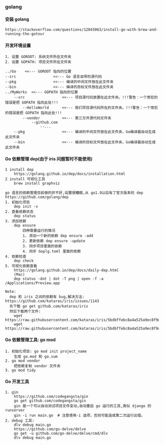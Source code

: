 ### golang ###

#### 安装 golang ###

    https://stackoverflow.com/questions/12843063/install-go-with-brew-and-running-the-gotour

#### 开发环境设置 ####

    1. 设置 GOROOT: 系统文件所在文件夹
    2. 设置 GOPATH: 项目文件所在文件夹

    ../Go    <<--- GOROOT 指向的位置
    --src                 <<--- Go 语言自带的源代码
    --pkg                 <<--- 编译的中间文件放在此文件夹
    --bin                 <<--- 编译的目标文件放在此文件夹
    ../MyWorks  <<--- GOPATH 指向的位置
        --src                 <<--- 项目源代码放置在此文件夹。!!!警告：一个常犯的错误是把 GOPATH 指向此处!!!
            --HelloWorld      <<--- 我们项目源代码所在的文件夹。!!!警告：一个常犯的错误是把 GOPATH 指向此处!!!
            --vendor          <<--- 第三方开源代码文件夹
                --github.com
                    --...
        --pkg                 <<--- 编译的中间文件放在此文件夹，Go编译器自动生成此文件夹
        --bin                 <<--- 编译的目标文件放在此文件夹，Go编译器自动生成此文件夹

#### Go 依赖管理 dep(由于 iris 问题暂时不能使用) ####

    1 install dep
        https://golang.github.io/dep/docs/installation.html
    2 install 可视化工具
        brew install graphviz

    go 语言的依赖管理目前做的并不好,设置很糟糕,从 go1.9以后有了官方版本的 dep
    https://github.com/golang/dep
    1. 初始化项目
        dep init -v
    2. 查看依赖状态
        dep status
    3. 添加依赖
        dep ensure
            四种需要运行的情况
            1. 添加一个新的依赖 dep ensure -add
            2. 更新依赖 dep ensure -update
            3. 同步项目里面的依赖
            4. 同步 Goplg.toml 里面的依赖
    4. 依赖检查
        dep check
    5. 可视化依赖查看
        https://golang.github.io/dep/docs/daily-dep.html
        (Mac)
        dep status -dot | dot -T png | open -f -a /Applications/Preview.app

    Note:
      dep 和 iris 之间的依赖有 bug,解决方法: https://github.com/kataras/iris/issues/1143
      先下载 go get github.com/kataras/iris
      然后下载两个文件:
        wget https://raw.githubusercontent.com/kataras/iris/5bdbffebc8a4a525a9ec8f9d6425fc22f615f03c/Gopkg.toml
        wget https://raw.githubusercontent.com/kataras/iris/5bdbffebc8a4a525a9ec8f9d6425fc22f615f03c/Gopkg.lock

#### Go 依赖管理工具: go mod ####

    1. 初始化项目: go mod init project_name
        生成 go.mod 和 go.sum
    2. go mod vendor
        把依赖复制 vendor 文件夹
    3. go mod tidy

#### Go 开发工具 ####

    1. gin
        https://github.com/codegangsta/gin
        go get github.com/codegangsta/gin
        gin 是一个可以自动测试项目文件变动,自动重启 go 运行的工具,类似 django 的 runserver
        gin -i run main.go  # 注意使用-i 选项，否则可能造成第二次运行出错。
    2. debug 工具:
        dlv debug main.go
        https://github.com/go-delve/delve
        go get -u github.com/go-delve/delve/cmd/dlv
        dlv debug main.go
